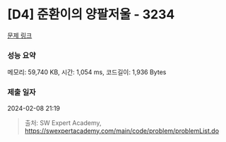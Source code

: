 # [D4] 준환이의 양팔저울 - 3234 

[문제 링크](https://swexpertacademy.com/main/code/problem/problemDetail.do?contestProbId=AWAe7XSKfUUDFAUw) 

### 성능 요약

메모리: 59,740 KB, 시간: 1,054 ms, 코드길이: 1,936 Bytes

### 제출 일자

2024-02-08 21:19



> 출처: SW Expert Academy, https://swexpertacademy.com/main/code/problem/problemList.do